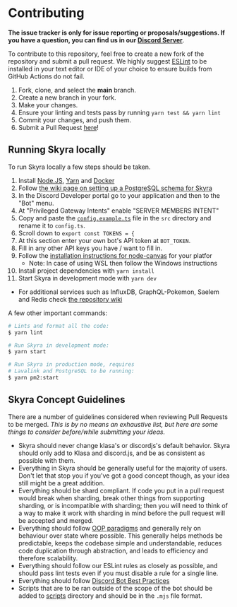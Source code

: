 # Contributing

**The issue tracker is only for issue reporting or proposals/suggestions. If you have a question, you can find us in our [Discord Server]**.

To contribute to this repository, feel free to create a new fork of the repository and
submit a pull request. We highly suggest [ESLint] to be installed
in your text editor or IDE of your choice to ensure builds from GitHub Actions do not fail.

1. Fork, clone, and select the **main** branch.
2. Create a new branch in your fork.
3. Make your changes.
4. Ensure your linting and tests pass by running `yarn test && yarn lint`
5. Commit your changes, and push them.
6. Submit a Pull Request [here]!

## Running Skyra locally

To run Skyra locally a few steps should be taken.

1. Install [Node.JS], [Yarn] and [Docker]
1. Follow [the wiki page on setting up a PostgreSQL schema for Skyra][]
1. In the Discord Developer portal go to your application and then to the "Bot" menu.
1. At "Privileged Gateway Intents" enable "SERVER MEMBERS INTENT"
1. Copy and paste the [`config.example.ts`] file in the `src` directory and rename it to `config.ts`.
1. Scroll down to `export const TOKENS = {`
1. At this section enter your own bot's API token at `BOT_TOKEN`.
1. Fill in any other API keys you have / want to fill in.
1. Follow the [installation instructions for node-canvas][] for your platfor
    - Note: In case of using WSL then follow the Windows instructions
1. Install project dependencies with `yarn install`
1. Start Skyra in development mode with `yarn dev`

-   For additional services such as InfluxDB, GraphQL-Pokemon, Saelem and Redis check [the repository wiki][]

A few other important commands:

```bash
# Lints and format all the code:
$ yarn lint

# Run Skyra in development mode:
$ yarn start

# Run Skyra in production mode, requires
# Lavalink and PostgreSQL to be running:
$ yarn pm2:start
```

## Skyra Concept Guidelines

There are a number of guidelines considered when reviewing Pull Requests to be merged. _This is by no means an exhaustive list, but here are some things to consider before/while submitting your ideas._

-   Skyra should never change klasa's or discordjs's default behavior. Skyra should only add to Klasa and discord.js, and be as consistent as possible with them.
-   Everything in Skyra should be generally useful for the majority of users. Don't let that stop you if you've got a good concept though, as your idea still might be a great addition.
-   Everything should be shard compliant. If code you put in a pull request would break when sharding, break other things from supporting sharding, or is incompatible with sharding; then you will need to think of a way to make it work with sharding in mind before the pull request will be accepted and merged.
-   Everything should follow [OOP paradigms] and generally rely on behaviour over state where possible. This generally helps methods be predictable, keeps the codebase simple and understandable, reduces code duplication through abstraction, and leads to efficiency and therefore scalability.
-   Everything should follow our ESLint rules as closely as possible, and should pass lint tests even if you must disable a rule for a single line.
-   Everything should follow [Discord Bot Best Practices]
-   Scripts that are to be ran outside of the scope of the bot should be added to [scripts] directory and should be in the `.mjs` file format.

<!-- Link Dump -->

[discord server]: https://join.skyra.pw
[here]: https://github.com/skyra-project/skyra/pulls
[eslint]: https://eslint.org/
[node.js]: https://nodejs.org/en/download/
[yarn]: https://classic.yarnpkg.com/en/docs/install
[docker]: https://www.docker.com
[installation instructions for node-canvas]: https://github.com/Automattic/node-canvas/blob/main/Readme.md#installation
[oop paradigms]: https://en.wikipedia.org/wiki/Object-oriented_programming
[discord bot best practices]: https://github.com/meew0/discord-bot-best-practices
[`config.example.ts`]: /src/config.example.ts
[scripts]: /scripts
[the wiki page on setting up a postgresql schema for skyra]: https://github.com/skyra-project/skyra/wiki/PostgreSQL
[the repository wiki]: https://github.com/skyra-project/skyra/wikib
